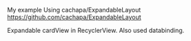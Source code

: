 My example Using cachapa/ExpandableLayout
https://github.com/cachapa/ExpandableLayout

Expandable cardView in RecyclerView.
Also used databinding.


